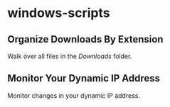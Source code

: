 # windows-scripts

## Organize Downloads By Extension
Walk over all files in the *Downloads* folder.

## Monitor Your Dynamic IP Address
Monitor changes in your dynamic IP address.
